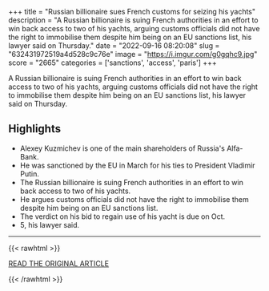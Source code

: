 +++
title = "Russian billionaire sues French customs for seizing his yachts"
description = "A Russian billionaire is suing French authorities in an effort to win back access to two of his yachts, arguing customs officials did not have the right to immobilise them despite him being on an EU sanctions list, his lawyer said on Thursday."
date = "2022-09-16 08:20:08"
slug = "632431972519a4d528c9c76e"
image = "https://i.imgur.com/g0gqhc9.jpg"
score = "2665"
categories = ['sanctions', 'access', 'paris']
+++

A Russian billionaire is suing French authorities in an effort to win back access to two of his yachts, arguing customs officials did not have the right to immobilise them despite him being on an EU sanctions list, his lawyer said on Thursday.

## Highlights

- Alexey Kuzmichev is one of the main shareholders of Russia's Alfa-Bank.
- He was sanctioned by the EU in March for his ties to President Vladimir Putin.
- The Russian billionaire is suing French authorities in an effort to win back access to two of his yachts.
- He argues customs officials did not have the right to immobilise them despite him being on an EU sanctions list.
- The verdict on his bid to regain use of his yacht is due on Oct.
- 5, his lawyer said.

---

{{< rawhtml >}}
  <p class="article-category">
    <a target="_blank" href="https://www.reuters.com/world/europe/russian-billionaire-sues-french-customs-seizing-his-yachts-2022-09-15/">READ THE ORIGINAL ARTICLE</a>
  </p>
{{< /rawhtml >}}
